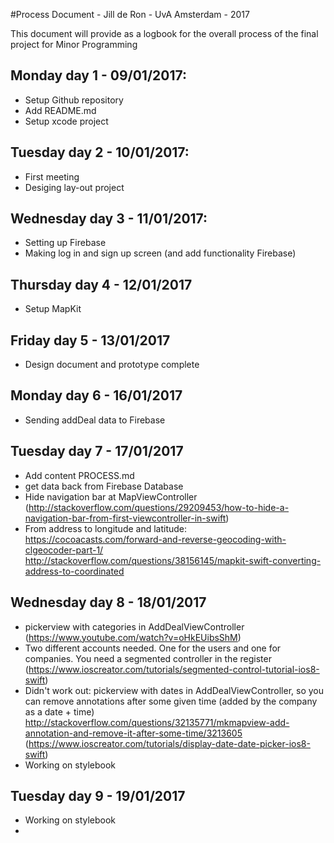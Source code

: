 #Process Document - Jill de Ron - UvA Amsterdam - 2017

This document will provide as a logbook for the overall process of the final project for Minor Programming

## Monday day 1 - 09/01/2017: 
- Setup Github repository
- Add README.md
- Setup xcode project

## Tuesday day 2 - 10/01/2017: 
- First meeting 
- Desiging lay-out project

## Wednesday day 3 - 11/01/2017:
- Setting up Firebase
- Making log in and sign up screen (and add functionality Firebase)

## Thursday day 4 - 12/01/2017
- Setup MapKit 

## Friday day 5 - 13/01/2017
- Design document and prototype complete 

## Monday day 6 - 16/01/2017
- Sending addDeal data to Firebase

## Tuesday day 7 - 17/01/2017
- Add content PROCESS.md 
- get data back from Firebase Database 
- Hide navigation bar at MapViewController (http://stackoverflow.com/questions/29209453/how-to-hide-a-navigation-bar-from-first-viewcontroller-in-swift)
- From address to longitude and latitude: 
  https://cocoacasts.com/forward-and-reverse-geocoding-with-clgeocoder-part-1/
  http://stackoverflow.com/questions/38156145/mapkit-swift-converting-address-to-coordinated

## Wednesday day 8 - 18/01/2017
- pickerview with categories in AddDealViewController (https://www.youtube.com/watch?v=oHkEUibsShM)
- Two different accounts needed. One for the users and one for companies. You need a segmented controller in the register (https://www.ioscreator.com/tutorials/segmented-control-tutorial-ios8-swift)
- Didn't work out: pickerview with dates in AddDealViewController, so you can remove annotations after some given time (added by the company as a date + time) 
http://stackoverflow.com/questions/32135771/mkmapview-add-annotation-and-remove-it-after-some-time/3213605 (https://www.ioscreator.com/tutorials/display-date-date-picker-ios8-swift)
- Working on stylebook 

## Tuesday day 9 - 19/01/2017 
- Working on stylebook 
- 

